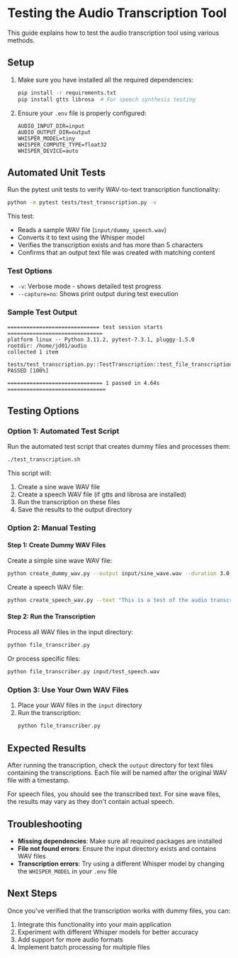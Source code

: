 # Testing the Audio Transcription Tool

This guide explains how to test the audio transcription tool using various methods.

## Setup

1. Make sure you have installed all the required dependencies:
   ```bash
   pip install -r requirements.txt
   pip install gtts librosa  # For speech synthesis testing
   ```

2. Ensure your `.env` file is properly configured:
   ```
   AUDIO_INPUT_DIR=input
   AUDIO_OUTPUT_DIR=output
   WHISPER_MODEL=tiny
   WHISPER_COMPUTE_TYPE=float32
   WHISPER_DEVICE=auto
   ```

## Automated Unit Tests

Run the pytest unit tests to verify WAV-to-text transcription functionality:

```bash
python -m pytest tests/test_transcription.py -v
```

This test:
- Reads a sample WAV file (`input/dummy_speech.wav`)
- Converts it to text using the Whisper model
- Verifies the transcription exists and has more than 5 characters
- Confirms that an output text file was created with matching content

### Test Options

- `-v`: Verbose mode - shows detailed test progress
- `--capture=no`: Shows print output during test execution

### Sample Test Output

```
============================= test session starts ==============================
platform linux -- Python 3.11.2, pytest-7.3.1, pluggy-1.5.0
rootdir: /home/jd01/audio
collected 1 item

tests/test_transcription.py::TestTranscription::test_file_transcription PASSED [100%]

============================== 1 passed in 4.64s ===============================
```

## Testing Options

### Option 1: Automated Test Script

Run the automated test script that creates dummy files and processes them:

```bash
./test_transcription.sh
```

This script will:
1. Create a sine wave WAV file
2. Create a speech WAV file (if gtts and librosa are installed)
3. Run the transcription on these files
4. Save the results to the output directory

### Option 2: Manual Testing

#### Step 1: Create Dummy WAV Files

Create a simple sine wave WAV file:
```bash
python create_dummy_wav.py --output input/sine_wave.wav --duration 3.0 --frequency 440.0
```

Create a speech WAV file:
```bash
python create_speech_wav.py --text "This is a test of the audio transcription system." --output input/test_speech.wav
```

#### Step 2: Run the Transcription

Process all WAV files in the input directory:
```bash
python file_transcriber.py
```

Or process specific files:
```bash
python file_transcriber.py input/test_speech.wav
```

### Option 3: Use Your Own WAV Files

1. Place your WAV files in the `input` directory
2. Run the transcription:
   ```bash
   python file_transcriber.py
   ```

## Expected Results

After running the transcription, check the `output` directory for text files containing the transcriptions. Each file will be named after the original WAV file with a timestamp.

For speech files, you should see the transcribed text. For sine wave files, the results may vary as they don't contain actual speech.

## Troubleshooting

- **Missing dependencies**: Make sure all required packages are installed
- **File not found errors**: Ensure the input directory exists and contains WAV files
- **Transcription errors**: Try using a different Whisper model by changing the `WHISPER_MODEL` in your `.env` file

## Next Steps

Once you've verified that the transcription works with dummy files, you can:

1. Integrate this functionality into your main application
2. Experiment with different Whisper models for better accuracy
3. Add support for more audio formats
4. Implement batch processing for multiple files
